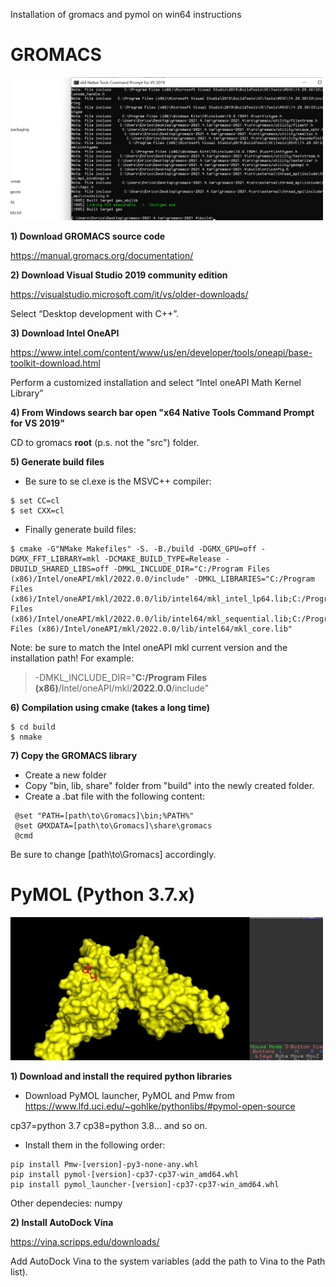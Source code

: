Installation of gromacs and pymol on win64 instructions

# GROMACS

<img width="500" src="https://raw.githubusercontent.com/enricocid/GROMACS_compilation_pymol_install_win64/main/gromacs.png">

**1) Download GROMACS source code**

https://manual.gromacs.org/documentation/

**2) Download Visual Studio 2019 community edition**

https://visualstudio.microsoft.com/it/vs/older-downloads/

Select “Desktop development with C++”.

**3) Download Intel OneAPI**

https://www.intel.com/content/www/us/en/developer/tools/oneapi/base-toolkit-download.html

Perform a customized installation and select “Intel oneAPI Math Kernel Library”

**4) From Windows search bar open "x64 Native Tools Command Prompt for VS 2019"**

CD to gromacs **root** (p.s. not the "src") folder.

**5) Generate build files**

- Be sure to se cl.exe is the MSVC++ compiler:
```
$ set CC=cl
$ set CXX=cl
```

- Finally generate build files:
```
$ cmake -G"NMake Makefiles" -S. -B./build -DGMX_GPU=off -DGMX_FFT_LIBRARY=mkl -DCMAKE_BUILD_TYPE=Release -DBUILD_SHARED_LIBS=off -DMKL_INCLUDE_DIR="C:/Program Files (x86)/Intel/oneAPI/mkl/2022.0.0/include" -DMKL_LIBRARIES="C:/Program Files (x86)/Intel/oneAPI/mkl/2022.0.0/lib/intel64/mkl_intel_lp64.lib;C:/Program Files (x86)/Intel/oneAPI/mkl/2022.0.0/lib/intel64/mkl_sequential.lib;C:/Program Files (x86)/Intel/oneAPI/mkl/2022.0.0/lib/intel64/mkl_core.lib"
```
Note: be sure to match the Intel oneAPI mkl current version and the installation path! For example:

>-DMKL_INCLUDE_DIR="**C:/Program Files (x86)**/Intel/oneAPI/mkl/**2022.0.0**/include"


**6) Compilation using cmake (takes a long time)**

```
$ cd build
$ nmake
```

**7) Copy the GROMACS library**

- Create a new folder
- Copy "bin, lib, share" folder from "build" into the newly created folder.
- Create a .bat file with the following content:

```
 @set "PATH=[path\to\Gromacs]\bin;%PATH%"
 @set GMXDATA=[path\to\Gromacs]\share\gromacs
 @cmd
 ```
 Be sure to change [path\to\Gromacs] accordingly.
 
 
 # PyMOL (Python 3.7.x)
 
 <img width="500" src="https://raw.githubusercontent.com/enricocid/GROMACS_compilation_pymol_install_win64/main/pymol.png">

 **1) Download and install the required python libraries**
 
- Download PyMOL launcher, PyMOL and Pmw from 
https://www.lfd.uci.edu/~gohlke/pythonlibs/#pymol-open-source

cp37=python 3.7
cp38=python 3.8... and so on.

- Install them in the following order:
```
pip install Pmw‑[version]‑py3‑none‑any.whl
pip install pymol‑[version]‑cp37‑cp37‑win_amd64.whl
pip install pymol_launcher‑[version]‑cp37‑cp37‑win_amd64.whl
```
Other dependecies: numpy

**2) Install AutoDock Vina**

https://vina.scripps.edu/downloads/

Add AutoDock Vina to the system variables (add the path to Vina to the Path list). 
 
